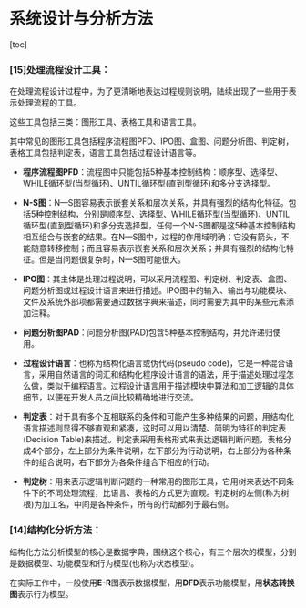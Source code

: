 # 系统设计与分析方法

[toc]

### [15]处理流程设计工具：

在处理流程设计过程中，为了更清晰地表达过程规则说明，陆续出现了一些用于表示处理流程的工具。

这些工具包括三类：图形工具、表格工具和语言工具。

其中常见的图形工具包括程序流程图PFD、IPO图、盒图、问题分析图、判定树，表格工具包括判定表，语言工具包括过程设计语言等。

- **程序流程图PFD**：流程图中只能包括5种基本控制结构：顺序型、选择型、WHILE循环型(当型循环)、UNTIL循环型(直到型循环)和多分支选择型。

- **N-S图**：N—S图容易表示嵌套关系和层次关系，并具有强烈的结构化特征。包括5种控制结构，分别是顺序型、选择型、WHILE循环型(当型循环)、UNTIL循环型(直到型循环)和多分支选择型，任何一个N-S图都是这5种基本控制结构相互组合与嵌套的结果。在N—S图中，过程的作用域明确；它没有箭头，不能随意转移控制；而且容易表示嵌套关系和层次关系；并具有强烈的结构化特征。但是当问题很复杂时，N—S图可能很大。

- **IPO图**：其主体是处理过程说明，可以采用流程图、判定树、判定表、盒图、问题分析图或过程设计语言来进行描述。IPO图中的输入、输出与功能模块、文件及系统外部项都需要通过数据字典来描述，同时需要为其中的某些元素添加注释。

- **问题分析图PAD**：问题分析图(PAD)包含5种基本控制结构，并允许递归使用。

- **过程设计语言**：也称为结构化语言或伪代码(pseudo code)，它是一种混合语言，采用自然语言的词汇和结构化程序设计语言的语法，用于描述处理过程怎么做，类似于编程语言。过程设计语言用于描述模块中算法和加工逻辑的具体细节，以便在开发人员之间比较精确地进行交流。

- **判定表**：对于具有多个互相联系的条件和可能产生多种结果的问题，用结构化语言描述则显得不够直观和紧凑，这时可以用以清楚、简明为特征的判定表(Decision Table)来描述。判定表采用表格形式来表达逻辑判断问题，表格分成4个部分，左上部分为条件说明，左下部分为行动说明，右上部分为各种条件的组合说明，右下部分为各条件组合下相应的行动。

- **判定树**：用来表示逻辑判断问题的一种常用的图形工具，它用树来表达不同条件下的不同处理流程，比语言、表格的方式更为直观。判定树的左侧(称为树根)为加工名，中间是各种条件，所有的行动都列于最右侧。

 

### [14]结构化分析方法：

结构化方法分析模型的核心是数据字典，围绕这个核心，有三个层次的模型，分别是数据模型、功能模型和行为模型(也称为状态模型)。

在实际工作中，一般使用**E-R**图表示数据模型，用**DFD**表示功能模型，用**状态转换图**表示行为模型。

 
